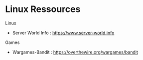 # Linux Ressources

Linux
 - Server World Info : https://www.server-world.info

Games 
 - Wargames-Bandit : https://overthewire.org/wargames/bandit
